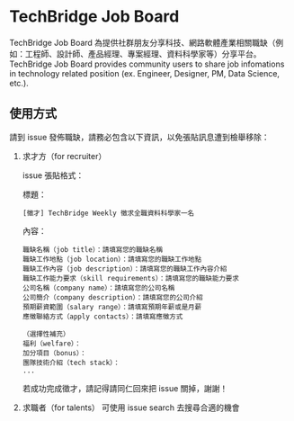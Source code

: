 # TechBridge Job Board
TechBridge Job Board 為提供社群朋友分享科技、網路軟體產業相關職缺（例如：工程師、設計師、產品經理、專案經理、資料科學家等）分享平台。
TechBridge Job Board provides community users to share job infomations in technology related position (ex. Engineer, Designer, PM, Data Science, etc.). 

## 使用方式
請到 issue 發佈職缺，請務必包含以下資訊，以免張貼訊息遭到檢舉移除：

1. 求才方（for recruiter）

    issue 張貼格式：

    標題：

    ```
    [徵才] TechBridge Weekly 徵求全職資料科學家一名
    ```

    內容：

    ```
    職缺名稱（job title）：請填寫您的職缺名稱
    職缺工作地點（job location）：請填寫您的職缺工作地點
    職缺工作內容（job description）：請填寫您的職缺工作內容介紹
    職缺工作能力要求（skill requirements）：請填寫您的職缺能力要求
    公司名稱（company name）：請填寫您的公司名稱
    公司簡介（company description）：請填寫您的公司介紹
    預期薪資範圍（salary range）：請填寫預期年薪或是月薪
    應徵聯絡方式（apply contacts）：請填寫應徵方式

    （選擇性補充）
    福利（welfare）：
    加分項目（bonus）：
    團隊技術介紹（tech stack）：
    ...
    ```

    若成功完成徵才，請記得請同仁回來把 issue 關掉，謝謝！

2. 求職者（for talents）
    可使用 issue search 去搜尋合適的機會